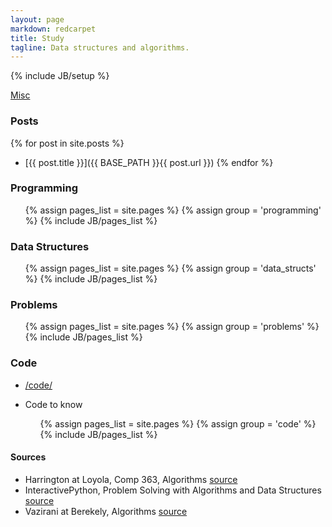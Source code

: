 ```yaml
---
layout: page
markdown: redcarpet
title: Study
tagline: Data structures and algorithms.
---
```

{% include JB/setup %}


[Misc](pages/misc.html)


### Posts

{% for post in site.posts %}
  - [{{ post.title }}]({{ BASE_PATH }}{{ post.url }})
{% endfor %}

### Programming

<ul>
  {% assign pages_list = site.pages %}
  {% assign group = 'programming' %}
  {% include JB/pages_list %}
</ul>

### Data Structures

<ul>
  {% assign pages_list = site.pages %}
  {% assign group = 'data_structs' %}
  {% include JB/pages_list %}
</ul>

### Problems

<ul>
  {% assign pages_list = site.pages %}
  {% assign group = 'problems' %}
  {% include JB/pages_list %}
</ul>


### Code

- [/code/](/code/)
- Code to know

  <ul>
    {% assign pages_list = site.pages %}
    {% assign group = 'code' %}
    {% include JB/pages_list %}
  </ul>


#### Sources

- Harrington at Loyola, Comp 363, Algorithms [source](http://anh.cs.luc.edu/363/notes/)
- InteractivePython, Problem Solving with Algorithms and Data Structures [source](http://interactivepython.org/courselib/static/pythonds/index.html)
- Vazirani at Berekely, Algorithms [source](http://www.cs.berkeley.edu/~vazirani/algorithms/)





